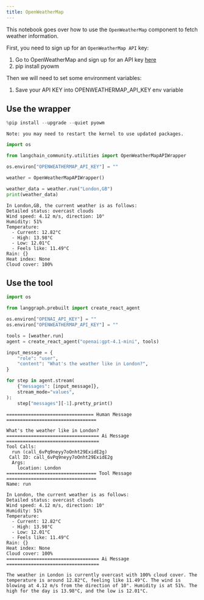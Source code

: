 ```yaml
---
title: OpenWeatherMap
---
```


This notebook goes over how to use the `OpenWeatherMap` component to fetch weather information.

First, you need to sign up for an `OpenWeatherMap API` key:

1. Go to OpenWeatherMap and sign up for an API key [here](https://openweathermap.org/api/)
2. pip install pyowm

Then we will need to set some environment variables:

1. Save your API KEY into OPENWEATHERMAP_API_KEY env variable

## Use the wrapper

```python
%pip install --upgrade --quiet pyowm
```

```output
Note: you may need to restart the kernel to use updated packages.
```

```python
import os

from langchain_community.utilities import OpenWeatherMapAPIWrapper

os.environ["OPENWEATHERMAP_API_KEY"] = ""

weather = OpenWeatherMapAPIWrapper()
```

```python
weather_data = weather.run("London,GB")
print(weather_data)
```

```output
In London,GB, the current weather is as follows:
Detailed status: overcast clouds
Wind speed: 4.12 m/s, direction: 10°
Humidity: 51%
Temperature: 
  - Current: 12.82°C
  - High: 13.98°C
  - Low: 12.01°C
  - Feels like: 11.49°C
Rain: {}
Heat index: None
Cloud cover: 100%
```

## Use the tool

```python
import os

from langgraph.prebuilt import create_react_agent

os.environ["OPENAI_API_KEY"] = ""
os.environ["OPENWEATHERMAP_API_KEY"] = ""

tools = [weather.run]
agent = create_react_agent("openai:gpt-4.1-mini", tools)
```

```python
input_message = {
    "role": "user",
    "content": "What's the weather like in London?",
}

for step in agent.stream(
    {"messages": [input_message]},
    stream_mode="values",
):
    step["messages"][-1].pretty_print()
```

```output
================================ Human Message =================================

What's the weather like in London?
================================== Ai Message ==================================
Tool Calls:
  run (call_6vPq9neyy7oOnht29ExidE2g)
 Call ID: call_6vPq9neyy7oOnht29ExidE2g
  Args:
    location: London
================================= Tool Message =================================
Name: run

In London, the current weather is as follows:
Detailed status: overcast clouds
Wind speed: 4.12 m/s, direction: 10°
Humidity: 51%
Temperature: 
  - Current: 12.82°C
  - High: 13.98°C
  - Low: 12.01°C
  - Feels like: 11.49°C
Rain: {}
Heat index: None
Cloud cover: 100%
================================== Ai Message ==================================

The weather in London is currently overcast with 100% cloud cover. The temperature is around 12.82°C, feeling like 11.49°C. The wind is blowing at 4.12 m/s from the direction of 10°. Humidity is at 51%. The high for the day is 13.98°C, and the low is 12.01°C.
```

```python

```
